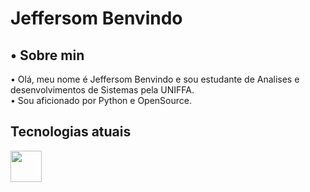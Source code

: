 <h1>Jeffersom Benvindo </h1>

<h2>• Sobre min</h2>
<p> • Olá, meu nome é Jeffersom Benvindo e sou estudante de Analises e desenvolvimentos de Sistemas pela UNIFFA.<br>
• Sou aficionado por Python e OpenSource.</p>
 
 <h2>Tecnologias atuais</h2>
 
 <div>
<img src="https://cdn.jsdelivr.net/gh/devicons/devicon/icons/python/python-original-wordmark.svg"  width="50" height="50" />

 

                                                                                                             
 
 

</div>

